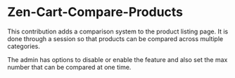 # Zen-Cart-Compare-Products

This contribution adds a comparison system to the product listing page. It is done through a session so that products can be compared across multiple categories.

The admin has options to disable or enable the feature and also set the max number that can be compared at one time.
